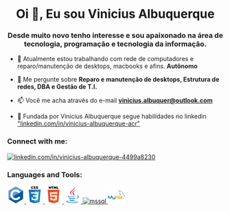 <h1 align="center">Oi 👋, Eu sou Vinicius Albuquerque</h1>
<h3 align="center">Desde muito novo tenho interesse e sou apaixonado na área de tecnologia, programação e tecnologia da informação.</h3>

- 🔭 Atualmente estou trabalhando com rede de computadores e reparo/manutenção de desktops, macbooks e afins. **Autônomo**

- 💬 Me pergunte sobre **Reparo e manutenção de desktops, Estrutura de redes, DBA e Gestão de T.I.**

- 📫 Você me acha através do e-mail **vinicius.albuquer@outlook.com**

- 📄 Fundada por Vinicius Albuquerque segue habilidades no linkedin ["linkedin.com/in/vinicius-albuquerque-acr"](linkedin.com/in/vinicius-albuquerque-acr)

<h3 align="left">Connect with me:</h3>
<p align="left">
<a href="https://linkedin.com/in/vinicius-albuquerque-acr" target="blank"><img align="center" src="https://raw.githubusercontent.com/rahuldkjain/github-profile-readme-generator/master/src/images/icons/Social/linked-in-alt.svg" alt="linkedin.com/in/vinicius-albuquerque-4499a8230" height="30" width="40" /></a>
</p>

<h3 align="left">Languages and Tools:</h3>
<p align="left"> <a href="https://www.cprogramming.com/" target="_blank" rel="noreferrer"> <img src="https://raw.githubusercontent.com/devicons/devicon/master/icons/c/c-original.svg" alt="c" width="40" height="40"/> </a> <a href="https://www.w3schools.com/css/" target="_blank" rel="noreferrer"> <img src="https://raw.githubusercontent.com/devicons/devicon/master/icons/css3/css3-original-wordmark.svg" alt="css3" width="40" height="40"/> </a> <a href="https://www.w3.org/html/" target="_blank" rel="noreferrer"> <img src="https://raw.githubusercontent.com/devicons/devicon/master/icons/html5/html5-original-wordmark.svg" alt="html5" width="40" height="40"/> </a> <a href="https://www.java.com" target="_blank" rel="noreferrer"> <img src="https://raw.githubusercontent.com/devicons/devicon/master/icons/java/java-original.svg" alt="java" width="40" height="40"/> </a> <a href="https://www.microsoft.com/en-us/sql-server" target="_blank" rel="noreferrer"> <img src="https://www.svgrepo.com/show/303229/microsoft-sql-server-logo.svg" alt="mssql" width="40" height="40"/> </a> <a href="https://www.mysql.com/" target="_blank" rel="noreferrer"> <img src="https://raw.githubusercontent.com/devicons/devicon/master/icons/mysql/mysql-original-wordmark.svg" alt="mysql" width="40" height="40"/> </a> </p>
